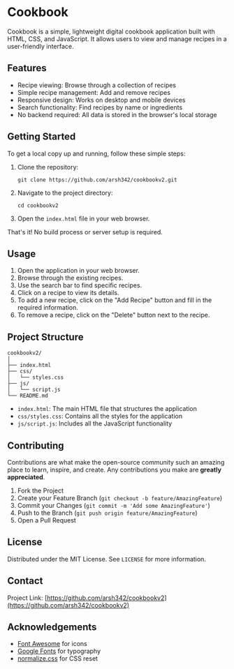 # Cookbook

Cookbook is a simple, lightweight digital cookbook application built with HTML, CSS, and JavaScript. It allows users to view and manage recipes in a user-friendly interface.

## Features

- Recipe viewing: Browse through a collection of recipes
- Simple recipe management: Add and remove recipes
- Responsive design: Works on desktop and mobile devices
- Search functionality: Find recipes by name or ingredients
- No backend required: All data is stored in the browser's local storage

## Getting Started

To get a local copy up and running, follow these simple steps:

1. Clone the repository:
   ```
   git clone https://github.com/arsh342/cookbookv2.git
   ```

2. Navigate to the project directory:
   ```
   cd cookbookv2
   ```

3. Open the `index.html` file in your web browser.

That's it! No build process or server setup is required.

## Usage

1. Open the application in your web browser.
2. Browse through the existing recipes.
3. Use the search bar to find specific recipes.
4. Click on a recipe to view its details.
5. To add a new recipe, click on the "Add Recipe" button and fill in the required information.
6. To remove a recipe, click on the "Delete" button next to the recipe.

## Project Structure

```
cookbookv2/
│
├── index.html
├── css/
│   └── styles.css
├── js/
│   └── script.js
└── README.md
```

- `index.html`: The main HTML file that structures the application
- `css/styles.css`: Contains all the styles for the application
- `js/script.js`: Includes all the JavaScript functionality

## Contributing

Contributions are what make the open-source community such an amazing place to learn, inspire, and create. Any contributions you make are **greatly appreciated**.

1. Fork the Project
2. Create your Feature Branch (`git checkout -b feature/AmazingFeature`)
3. Commit your Changes (`git commit -m 'Add some AmazingFeature'`)
4. Push to the Branch (`git push origin feature/AmazingFeature`)
5. Open a Pull Request

## License

Distributed under the MIT License. See `LICENSE` for more information.

## Contact

Project Link: [https://github.com/arsh342/cookbookv2](https://github.com/arsh342/cookbookv2)

## Acknowledgements

- [Font Awesome](https://fontawesome.com) for icons
- [Google Fonts](https://fonts.google.com) for typography
- [normalize.css](https://necolas.github.io/normalize.css/) for CSS reset
